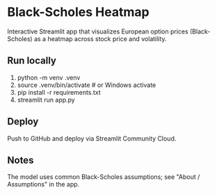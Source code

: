 # Black-Scholes Heatmap

Interactive Streamlit app that visualizes European option prices (Black-Scholes) as a heatmap across stock price and volatility.

## Run locally
1. python -m venv .venv
2. source .venv/bin/activate  # or Windows activate
3. pip install -r requirements.txt
4. streamlit run app.py

## Deploy
Push to GitHub and deploy via Streamlit Community Cloud.

## Notes
The model uses common Black-Scholes assumptions; see "About / Assumptions" in the app.